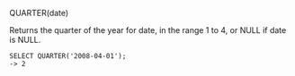 QUARTER(date)

Returns the quarter of the year for date, in the range 1 to 4, or NULL if date is NULL.

```
SELECT QUARTER('2008-04-01');
-> 2
```

